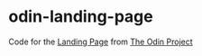 # odin-landing-page
Code for the [Landing Page](https://theodinproject.com/lessons/foundations-landing-page/) from [The Odin Project](https://theodinproject.com/)

